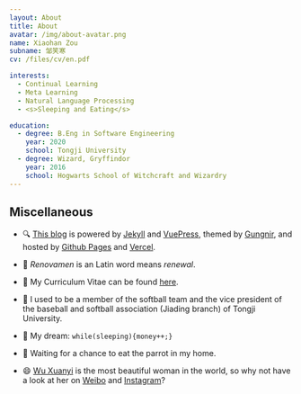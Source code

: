 ```yaml
---
layout: About
title: About
avatar: /img/about-avatar.png
name: Xiaohan Zou
subname: 邹笑寒
cv: /files/cv/en.pdf

interests:
  - Continual Learning
  - Meta Learning
  - Natural Language Processing
  - <s>Sleeping and Eating</s>

education:
  - degree: B.Eng in Software Engineering
    year: 2020
    school: Tongji University
  - degree: Wizard, Gryffindor
    year: 2016
    school: Hogwarts School of Witchcraft and Wizardry
---
```



## Miscellaneous

- 🔍 [This blog](https://github.com/Renovamen/renovamen.github.io) is powered by [Jekyll](https://jekyllrb.com/) and [VuePress](https://vuepress.vuejs.org/), themed by [Gungnir](https://github.com/Renovamen/vuepress-theme-gungnir), and hosted by [Github Pages](https://pages.github.com/) and [Vercel](https://vercel.com).

- 🎃 *Renovamen* is an Latin word means *renewal*.

- 🧐 My Curriculum Vitae can be found [here](/files/cv/en.pdf).

- 🥎 I used to be a member of the softball team and the vice president of the baseball and softball association (Jiading branch) of Tongji University.

- 🌭 My dream: `while(sleeping){money++;}`

- 🐤 Waiting for a chance to eat the parrot in my home.

- 😄 [Wu Xuanyi](https://en.wikipedia.org/wiki/Wu_Xuanyi) is the most beautiful woman in the world, so why not have a look at her on [Weibo](https://weibo.com/xuanyi0808) and [Instagram](https://www.instagram.com/w.xuanyi0126/)?